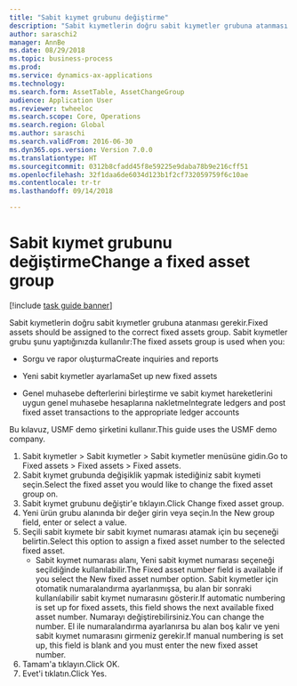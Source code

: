 ```yaml
--- 
title: "Sabit kıymet grubunu değiştirme"
description: "Sabit kıymetlerin doğru sabit kıymetler grubuna atanması gerekir."
author: saraschi2
manager: AnnBe
ms.date: 08/29/2018
ms.topic: business-process
ms.prod: 
ms.service: dynamics-ax-applications
ms.technology: 
ms.search.form: AssetTable, AssetChangeGroup
audience: Application User
ms.reviewer: twheeloc
ms.search.scope: Core, Operations
ms.search.region: Global
ms.author: saraschi
ms.search.validFrom: 2016-06-30
ms.dyn365.ops.version: Version 7.0.0
ms.translationtype: HT
ms.sourcegitcommit: 0312b8cfadd45f8e59225e9daba78b9e216cff51
ms.openlocfilehash: 32f1daa6de6034d123b1f2cf732059759f6c10ae
ms.contentlocale: tr-tr
ms.lasthandoff: 09/14/2018

---
```

# <a name="change-a-fixed-asset-group"></a><span data-ttu-id="4340d-103">Sabit kıymet grubunu değiştirme</span><span class="sxs-lookup"><span data-stu-id="4340d-103">Change a fixed asset group</span></span>

[!include [task guide banner](../../includes/task-guide-banner.md)]

<span data-ttu-id="4340d-104">Sabit kıymetlerin doğru sabit kıymetler grubuna atanması gerekir.</span><span class="sxs-lookup"><span data-stu-id="4340d-104">Fixed assets should be assigned to the correct fixed assets group.</span></span> <span data-ttu-id="4340d-105">Sabit kıymetler grubu şunu yaptığınızda kullanılır:</span><span class="sxs-lookup"><span data-stu-id="4340d-105">The fixed assets group is used when you:</span></span>

 - <span data-ttu-id="4340d-106">Sorgu ve rapor oluşturma</span><span class="sxs-lookup"><span data-stu-id="4340d-106">Create inquiries and reports</span></span>

 - <span data-ttu-id="4340d-107">Yeni sabit kıymetler ayarlama</span><span class="sxs-lookup"><span data-stu-id="4340d-107">Set up new fixed assets</span></span>

 - <span data-ttu-id="4340d-108">Genel muhasebe defterlerini birleştirme ve sabit kıymet hareketlerini uygun genel muhasebe hesaplarına nakletme</span><span class="sxs-lookup"><span data-stu-id="4340d-108">Integrate ledgers and post fixed asset transactions to the appropriate ledger accounts</span></span>

<span data-ttu-id="4340d-109">Bu kılavuz, USMF demo şirketini kullanır.</span><span class="sxs-lookup"><span data-stu-id="4340d-109">This guide uses the USMF demo company.</span></span>

1. <span data-ttu-id="4340d-110">Sabit kıymetler > Sabit kıymetler > Sabit kıymetler menüsüne gidin.</span><span class="sxs-lookup"><span data-stu-id="4340d-110">Go to Fixed assets > Fixed assets > Fixed assets.</span></span>
2. <span data-ttu-id="4340d-111">Sabit kıymet grubunda değişiklik yapmak istediğiniz sabit kıymeti seçin.</span><span class="sxs-lookup"><span data-stu-id="4340d-111">Select the fixed asset you would like to change the fixed asset group on.</span></span>
3. <span data-ttu-id="4340d-112">Sabit kıymet grubunu değiştir'e tıklayın.</span><span class="sxs-lookup"><span data-stu-id="4340d-112">Click Change fixed asset group.</span></span>
4. <span data-ttu-id="4340d-113">Yeni ürün grubu alanında bir değer girin veya seçin.</span><span class="sxs-lookup"><span data-stu-id="4340d-113">In the New group field, enter or select a value.</span></span>
5. <span data-ttu-id="4340d-114">Seçili sabit kıymete bir sabit kıymet numarası atamak için bu seçeneği belirtin.</span><span class="sxs-lookup"><span data-stu-id="4340d-114">Select this option to assign a fixed asset number to the selected fixed asset.</span></span>
    * <span data-ttu-id="4340d-115">Sabit kıymet numarası alanı, Yeni sabit kıymet numarası seçeneği seçildiğinde kullanılabilir.</span><span class="sxs-lookup"><span data-stu-id="4340d-115">The Fixed asset number field is available if you select the New fixed asset number option.</span></span>   <span data-ttu-id="4340d-116">Sabit kıymetler için otomatik numaralandırma ayarlanmışsa, bu alan bir sonraki kullanılabilir sabit kıymet numarasını gösterir.</span><span class="sxs-lookup"><span data-stu-id="4340d-116">If automatic numbering is set up for fixed assets, this field shows the next available fixed asset number.</span></span> <span data-ttu-id="4340d-117">Numarayı değiştirebilirsiniz.</span><span class="sxs-lookup"><span data-stu-id="4340d-117">You can change the number.</span></span>   <span data-ttu-id="4340d-118">El ile numaralandırma ayarlanırsa bu alan boş kalır ve yeni sabit kıymet numarasını girmeniz gerekir.</span><span class="sxs-lookup"><span data-stu-id="4340d-118">If manual numbering is set up, this field is blank and you must enter the new fixed asset number.</span></span>     
6. <span data-ttu-id="4340d-119">Tamam'a tıklayın.</span><span class="sxs-lookup"><span data-stu-id="4340d-119">Click OK.</span></span>
7. <span data-ttu-id="4340d-120">Evet'i tıklatın.</span><span class="sxs-lookup"><span data-stu-id="4340d-120">Click Yes.</span></span>


